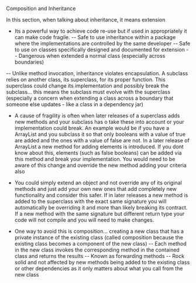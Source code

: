 Composition and Inheritance

In this section, when talking about inheritance, it means extension

- Its a powerful way to achieve code re-use but if used in appropriately it can make code fragile.
-- Safe to use inheritance within a package where the implementations are controlled by the same developer
-- Safe to use on classes specifically designed and documented for extension
-- Dangerous when extended a normal class (especially across boundaries)

-- Unlike method invocation, inheritance violates encapsulation. A subclass relies on another class, its superclass, for its proper function. This superclass could change its implementation and possibly break the subclass... this means the subclass must evolve with the superclass (especially a concern when extending a class across a boundary that someone else updates - like a class in a dependency jar)

- A cause of fragility is often when later releases of a superclass adds new methods and your subclass has o take these into account or your implementation could break. An example would be if you have a ArrayList and you subclass it so that only booleans with a value of true are added and the ones with a value of false are not. In a later release of ArrayList a new method for adding elements is introduced. If you dont know about this, elements (such as false booleans) can be added via this method and break your implementation. You would need to be aware of this change and override the new method adding your criteria also 

- You could simply extend an object and not override any of its original methods and just add your own new ones that add completely new functionality and consider this safer. If in later releases a new method is added to the superclass with the exact same signature you will automatically be overriding it and more than likely breaking its contract. If a new method with the same signature but different return type your code will not compile and you will need to make changes.

- One way to avoid this is composition... creating a new class that has a private instance of the existing class (called composition because the existing class becomes a component of the new class)
-- Each method in the new class invokes the corresponding method in the contained class and returns the results
-- Known as forwarding methods
-- Rock solid and not affected by new methods being added to the existing class or other dependencies as it only matters about what you call from the new class






